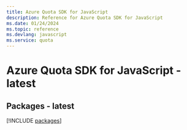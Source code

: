 ```yaml
---
title: Azure Quota SDK for JavaScript
description: Reference for Azure Quota SDK for JavaScript
ms.date: 01/24/2024
ms.topic: reference
ms.devlang: javascript
ms.service: quota
---
```

# Azure Quota SDK for JavaScript - latest
## Packages - latest
[!INCLUDE [packages](quota-index.md)]